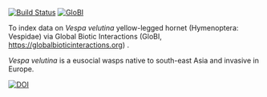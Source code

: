 [![Build Status](https://travis-ci.org/qgroom/Vespa-velutina.svg)](https://travis-ci.org/qgroom/Vespa-velutina) [![GloBI](http://api.globalbioticinteractions.org/interaction.svg?accordingTo=globi:qgroom/Vespa-velutina)](http://globalbioticinteractions.org/?accordingTo=globi:qgroom/Vespa-velutina) 

To index data on _Vespa velutina_ yellow-legged hornet (Hymenoptera: Vespidae) via Global Biotic Interactions (GloBI, https://globalbioticinteractions.org) .

_Vespa velutina_ is a eusocial wasps native to south-east Asia and invasive in Europe.

[![DOI](https://zenodo.org/badge/405581928.svg)](https://zenodo.org/badge/latestdoi/405581928)
